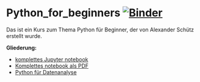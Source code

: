 # Python_for_beginners [![Binder](https://mybinder.org/badge_logo.svg)](https://mybinder.org/v2/gh/x40x1/Python_for_beginners/main?labpath=Python%20f%C3%BCr%20Einsteiger.ipynb)

Das ist ein Kurs zum Thema Python für Beginner, der von Alexander Schütz erstellt wurde.

**Gliederung:**

- [komplettes Jupyter notebook](https://github.com/x40x1/Python_for_beginners/blob/main/Python%20f%C3%BCr%20Einsteiger.ipynb)
- [Komplettes notebook als PDF](https://github.com/x40x1/Python_for_beginners/blob/main/Python%20f%C3%BCr%20Einsteiger.pdf)
- [Python für Datenanalyse](https://github.com/x40x1/Python_for_beginners/blob/da0db215f34b6fc23cc8467fa232470d4ec1adb7/Python%20f%C3%BCr%20Datenanalyse.ipynb)
